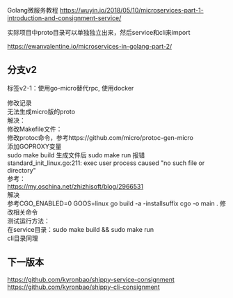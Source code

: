 Golang微服务教程
https://wuyin.io/2018/05/10/microservices-part-1-introduction-and-consignment-service/

实际项目中proto目录可以单独独立出来，然后service和cli来import

https://ewanvalentine.io/microservices-in-golang-part-2/  
## 分支v2  
  标签v2-1：使用go-micro替代rpc, 使用docker  
  
  修改记录  
    无法生成micro版的proto  
      解决：  
      修改Makefile文件：  
        修改protoc命令，参考https://github.com/micro/protoc-gen-micro  
        添加GOPROXY变量   
    sudo make build 生成文件后 sudo make run 报错  
      standard_init_linux.go:211: exec user process caused "no such file or directory"  
      参考：  
        https://my.oschina.net/zhizhisoft/blog/2966531  
      解决  
        参考CGO_ENABLED=0 GOOS=linux go build -a -installsuffix cgo -o main . 修改相关命令  
  测试运行方法：  
      在service目录：sudo make build && sudo make run  
      cli目录同理  
   
## 下一版本
  https://github.com/kyronbao/shippy-service-consignment
  https://github.com/kyronbao/shippy-cli-consignment
  



